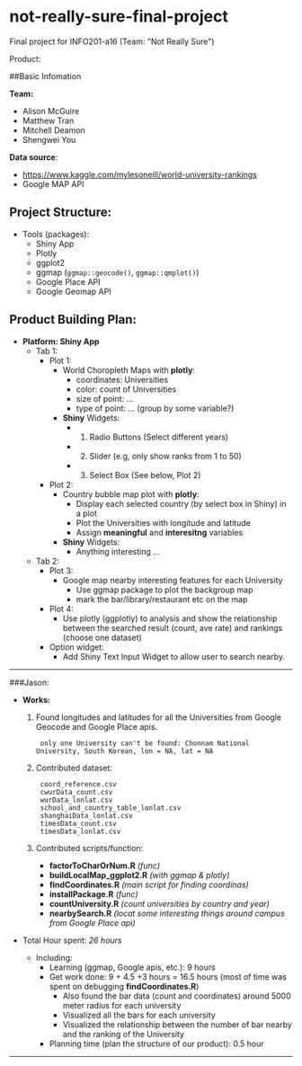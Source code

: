 # not-really-sure-final-project
Final project for INFO201-a16 (Team: "Not Really Sure")

Product: 

##Basic Infomation

**Team:**

* Alison McGuire
* Matthew Tran
* Mitchell Deamon
* Shengwei You

**Data source**: 

* https://www.kaggle.com/mylesoneill/world-university-rankings
* Google MAP API

## Project Structure:

* Tools (packages):
	* Shiny App
	* Plotly
	* ggplot2
	* ggmap (`ggmap::geocode()`, `ggmap::qmplot()`)
	* Google Place API
	* Google Geomap API

	
## Product Building Plan:

* **Platform: Shiny App**
	* Tab 1:
		* Plot 1:
			* World Choropleth Maps with **plotly**:
				* coordinates: Universities
				* color: count of Universities
				* size of point: ...
				* type of point: ... (group by some variable?)
			* **Shiny** Widgets:
				* 1. Radio Buttons (Select different years)
				* 2. Slider (e.g, only show ranks from 1 to 50)
				* 3. Select Box (See below, Plot 2)
		* Plot 2:
			* Country bubble map plot with **plotly**:
				* Display each selected country (by select box in Shiny) in a plot
				* Plot the Universities with longitude and latitude
				* Assign **meaningful** and **interesitng** variables
			* **Shiny** Widgets:
				* Anything interesting ...
	* Tab 2:
		* Plot 3:
			* Google map nearby interesting features for each University
				* Use ggmap package to plot the backgroup map
				* mark the bar/library/restaurant etc on the map
		* Plot 4:
			* Use plotly (ggplotly) to analysis and show the relationship between the searched result (count, ave rate) and rankings (choose one dataset)
		* Option widget:
			* Add Shiny Text Input Widget to allow user to search nearby.


<hr/>

###Jason:
* **Works:**
	1. Found longitudes and latitudes for all the Universities from Google Geocode and Google Place apis.
		
			only one University can't be found: Chonnam National University, South Korean, lon = NA, lat = NA

	2. Contributed dataset:
	
			coord_reference.csv
			cwurData_count.csv
			wurData_lonlat.csv
			school_and_country_table_lonlat.csv
			shanghaiData_lonlat.csv
			timesData_count.csv
			timesData_lonlat.csv
		
	3. Contributed scripts/function:

		* **factorToCharOrNum.R** *(func)*
		* **buildLocalMap_ggplot2.R** *(with ggmap & plotly)*
		* **findCoordinates.R** *(main script for finding coordinas)*
		* **installPackage.R** *(func)*
		* **countUniversity.R**	*(count universities by country and year)*
		* **nearbySearch.R** *(locat some interesting things around campus from Google Place api)*

* Total Hour spent: _26 hours_
	* Including:
		* Learning (ggmap, Google apis, etc.): 9 hours
		* Get work done: 9 + 4.5 +3 hours = 16.5 hours (most of time was spent on debugging **findCoordinates.R**)
			* Also found the bar data (count and coordinates) around 5000 meter radius for each university
			* Visualized all the bars for each university
			* Visualized the relationship between the number of bar nearby and the ranking of the University
		* Planning time (plan the structure of our product): 0.5 hour

<hr/>